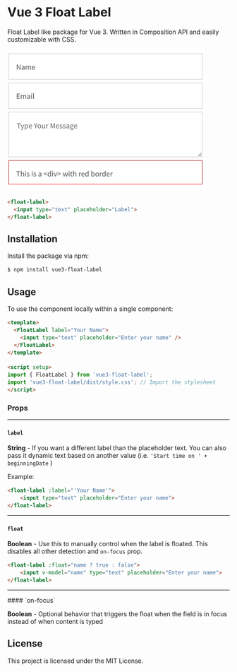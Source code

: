 # Vue 3 Float Label

Float Label like package for Vue 3. Written in Composition API and easily customizable with CSS.

![Animation intro showing Vue 3 Float Label in action](src/demo.gif)

```html
<float-label>
  <input type="text" placeholder="Label">
</float-label>
```

## Installation

Install the package via npm:
```sh
$ npm install vue3-float-label
```

## Usage

To use the component locally within a single component:

```html
<template>
  <FloatLabel label="Your Name">
    <input type="text" placeholder="Enter your name" />
  </FloatLabel>
</template>

<script setup>
import { FloatLabel } from 'vue3-float-label';
import 'vue3-float-label/dist/style.css'; // Import the stylesheet
</script>
```
### Props
<hr>

#### `label` 

**String** - If you want a different label than the placeholder text. You can also pass it dynamic text based on another value (i.e. `'Start time on ' + beginningDate` )

Example:
```html
<float-label :label="'Your Name'">
    <input type="text" placeholder="Enter your name">
</float-label>
```
<hr>

#### `float` 

**Boolean** - Use this to manually control when the label is floated. This disables all other detection and `on-focus` prop.

```html
<float-label :float="name ? true : false">
    <input v-model="name" type="text" placeholder="Enter your name">
</float-label>
```
<hr>
#### `on-focus`

**Boolean** - Optional behavior that triggers the float when the field is in focus instead of when content is typed

## License

This project is licensed under the MIT License.
